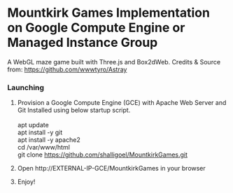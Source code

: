 # Mountkirk Games Implementation on Google Compute Engine or Managed Instance Group

A WebGL maze game built with Three.js and Box2dWeb. 
Credits & Source from: https://github.com/wwwtyro/Astray

### Launching

1. Provision a Google Compute Engine (GCE) with Apache Web Server and Git Installed using below startup script. <br/><br/>
apt update <br/>
apt install -y git <br/>
apt install -y apache2 <br/>
cd /var/www/html <br/>
git clone https://github.com/shalligoel/MountkirkGames.git <br/>

2. Open http://EXTERNAL-IP-GCE/MountkirkGames in your browser
3. Enjoy!
